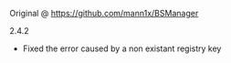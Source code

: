 ﻿Original @ https://github.com/mann1x/BSManager


2.4.2
- Fixed the error caused by a non existant registry key
